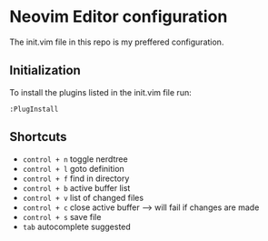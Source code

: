 # Neovim Editor configuration

The init.vim file in this repo is my preffered configuration.

## Initialization

To install the plugins listed in the init.vim file run:
```
:PlugInstall
```

## Shortcuts

- `control + n` toggle nerdtree
- `control + l` goto definition
- `control + f` find in directory
- `control + b` active buffer list
- `control + v` list of changed files
- `control + c` close active buffer --> will fail if changes are made
- `control + s` save file 
- `tab`         autocomplete suggested


